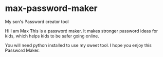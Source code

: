 # max-password-maker
My son's Password creator tool

Hi I am Max 
This is a password maker.  It makes stronger password ideas for kids, which helps 
kids to be safer going online.

You will need python installed to use my sweet tool.
I hope you enjoy this Password Maker.
